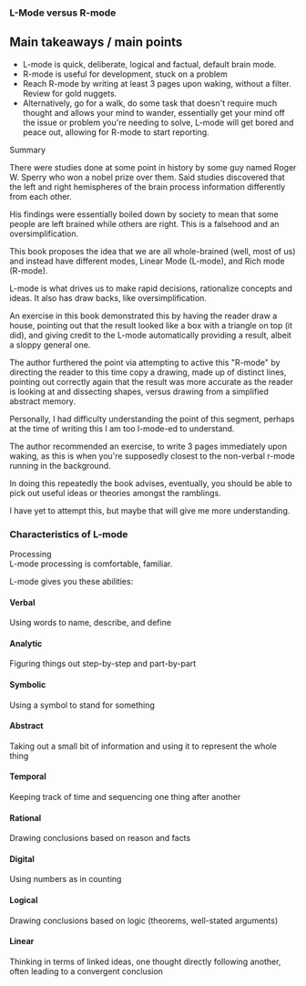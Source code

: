
### L-Mode versus R-mode

## Main takeaways / main points

* L-mode is quick, deliberate, logical and factual, default brain mode.
* R-mode is useful for development, stuck on a problem
* Reach R-mode by writing at least 3 pages upon waking, without a filter. Review for gold nuggets.
* Alternatively, go for a walk, do some task that doesn't require much thought and allows your mind to wander, essentially get your mind off the issue or problem you're needing to solve, L-mode will get bored and peace out, allowing for R-mode to start reporting.


Summary

There were studies done at some point in history by some guy named Roger W. Sperry who won a nobel prize over them. Said studies discovered that the left and right hemispheres of the brain process information differently from each other.

His findings were essentially boiled down by society to mean that some people are left brained while others are right. This is a falsehood and an oversimplification. 

This book proposes the idea that we are all whole-brained (well, most of us) and instead have different modes, Linear Mode (L-mode), and Rich mode (R-mode).

L-mode is what drives us to make rapid decisions, rationalize concepts and ideas. It also has draw backs, like oversimplification. 

An exercise in this book demonstrated this by having the reader draw a house, pointing out that the result looked like a box with a triangle on top (it did), and giving credit to the L-mode automatically providing a result, albeit a sloppy general one. 

The author furthered the point via attempting to active this "R-mode" by directing the reader to this time copy a drawing, made up of distinct lines, pointing out correctly again that the result was more accurate as the reader is looking at and dissecting shapes, versus drawing from a simplified abstract memory.

Personally, I had difficulty understanding the point of this segment, perhaps at the time of writing this I am too l-mode-ed to understand.

The author recommended an exercise, to write 3 pages immediately upon waking, as this is when you're supposedly closest to the non-verbal r-mode running in the background. 

In doing this repeatedly the book advises, eventually, you should be able to pick out useful ideas or theories amongst the ramblings.

I have yet to attempt this, but maybe that will give me more understanding. 

### Characteristics of L-mode 

Processing</br>
L-mode processing is comfortable, familiar.

L-mode gives you these abilities: 

#### Verbal 
Using words to name, describe, and define 

#### Analytic 
Figuring things out step-by-step and part-by-part 

#### Symbolic 
Using a symbol to stand for something 

#### Abstract 
Taking out a small bit of information and using it to represent the whole thing 

#### Temporal 
Keeping track of time and sequencing one thing after another 

#### Rational 
Drawing conclusions based on reason and facts 

#### Digital 
Using numbers as in counting 

#### Logical 
Drawing conclusions based on logic (theorems, well-stated arguments)

#### Linear
Thinking in terms of linked ideas, one thought directly following another, often leading to a convergent conclusion

